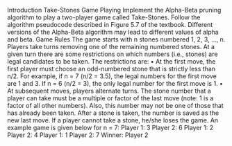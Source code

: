 Introduction
Take-Stones Game Playing
Implement the Alpha-Beta pruning algorithm to play a two-player game called Take-Stones. Follow the
algorithm pseudocode described in Figure 5.7 of the textbook. Different versions of the Alpha-Beta
algorithm may lead to different values of alpha and beta.
Game Rules
The game starts with n stones numbered 1, 2, 3, ..., n. Players take turns removing one of the remaining
numbered stones. At a given turn there are some restrictions on which numbers (i.e., stones) are legal
candidates to be taken. The restrictions are:
• At the first move, the first player must choose an odd-numbered stone that is strictly less than
n/2. For example, if n = 7 (n/2 = 3.5), the legal numbers for the first move are 1 and 3. If n = 6
(n/2 = 3), the only legal number for the first move is 1.
• At subsequent moves, players alternate turns. The stone number that a player can take must be
a multiple or factor of the last move (note: 1 is a factor of all other numbers). Also, this number
may not be one of those that has already been taken. After a stone is taken, the number is saved
as the new last move. If a player cannot take a stone, he/she loses the game.
An example game is given below for n = 7:
Player 1: 3
Player 2: 6
Player 1: 2
Player 2: 4
Player 1: 1
Player 2: 7
Winner: Player 2

